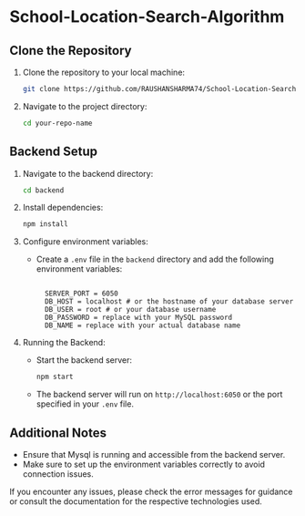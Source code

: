 # School-Location-Search-Algorithm

## Clone the Repository

1. Clone the repository to your local machine:

   ```bash
   git clone https://github.com/RAUSHANSHARMA74/School-Location-Search-Algorithm.git
   ```

2. Navigate to the project directory:

   ```bash
   cd your-repo-name
   ```

## Backend Setup

1.  Navigate to the backend directory:

    ```bash
    cd backend
    ```

2.  Install dependencies:

    ```bash
    npm install
    ```

3.  Configure environment variables:

    - Create a `.env` file in the `backend` directory and add the following environment variables:

      ```env

        SERVER_PORT = 6050
        DB_HOST = localhost # or the hostname of your database server
        DB_USER = root # or your database username
        DB_PASSWORD = replace with your MySQL password
        DB_NAME = replace with your actual database name
      ```

4.  Running the Backend:

    - Start the backend server:

      ```bash
      npm start
      ```

    - The backend server will run on `http://localhost:6050` or the port specified in your `.env` file.

## Additional Notes

- Ensure that Mysql is running and accessible from the backend server.
- Make sure to set up the environment variables correctly to avoid connection issues.

If you encounter any issues, please check the error messages for guidance or consult the documentation for the respective technologies used.
